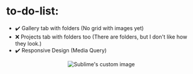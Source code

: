 # to-do-list:
<ul>
  <li>✔️ Gallery tab with folders (No grid with images yet)</li>
  <li>❌ Projects tab with folders too (There are folders, but I don't like how they look.)</li>
  <li>✔️ Responsive Design (Media Query)</li>
 </ul>

<p align="center">
  <img src="https://media2.giphy.com/media/4ilFRqgbzbx4c/giphy.gif?cid=ecf05e478v35kw6b5d21b3a1147vdjoeyyesaq8z12sxpxdy&rid=giphy.gif&ct=g" alt="Sublime's custom image"/>
</p>
